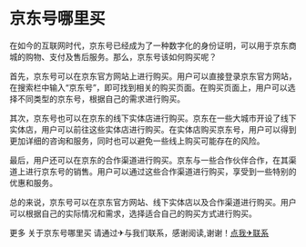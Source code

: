 # 京东号哪里买

在如今的互联网时代，京东号已经成为了一种数字化的身份证明，可以用于京东商城的购物、支付及售后服务。那么，京东号该如何购买呢？

首先，京东号可以在京东官方网站上进行购买。用户可以直接登录京东官方网站，在搜索栏中输入“京东号”，即可找到相关的购买页面。在购买页面上，用户可以选择不同类型的京东号，根据自己的需求进行购买。

其次，京东号也可以在京东的线下实体店进行购买。京东在一些大城市开设了线下实体店，用户可以前往这些实体店进行购买。在实体店购买京东号，用户可以得到更加详细的咨询和服务，同时也可以避免一些线上购买可能存在的风险。

最后，用户还可以在京东的合作渠道进行购买。京东与一些合作伙伴合作，在其渠道上进行京东号的销售。用户可以通过这些合作渠道进行购买，享受到一些特别的优惠和服务。

总的来说，京东号可以在京东官方网站、线下实体店以及合作渠道进行购买。用户可以根据自己的实际情况和需求，选择适合自己的购买方式进行购买。

更多 关于京东号哪里买 请通过✈与我们联系，感谢阅读,谢谢！[点我✈联系](https://ss.k02.cc)